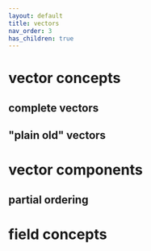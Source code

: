 ```yaml
---
layout: default
title: vectors
nav_order: 3
has_children: true
---
```


# vector concepts

## complete vectors

## "plain old" vectors

# vector components

## partial ordering

# field concepts

